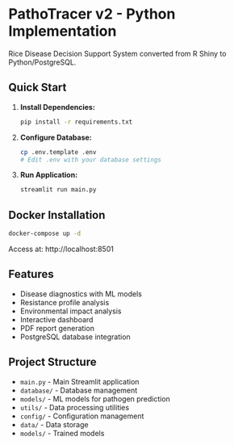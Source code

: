 # PathoTracer v2 - Python Implementation

Rice Disease Decision Support System converted from R Shiny to Python/PostgreSQL.

## Quick Start

1. **Install Dependencies:**
   ```bash
   pip install -r requirements.txt
   ```

2. **Configure Database:**
   ```bash
   cp .env.template .env
   # Edit .env with your database settings
   ```

3. **Run Application:**
   ```bash
   streamlit run main.py
   ```

## Docker Installation

```bash
docker-compose up -d
```

Access at: http://localhost:8501

## Features

- Disease diagnostics with ML models
- Resistance profile analysis
- Environmental impact analysis
- Interactive dashboard
- PDF report generation
- PostgreSQL database integration

## Project Structure

- `main.py` - Main Streamlit application
- `database/` - Database management
- `models/` - ML models for pathogen prediction
- `utils/` - Data processing utilities
- `config/` - Configuration management
- `data/` - Data storage
- `models/` - Trained models
